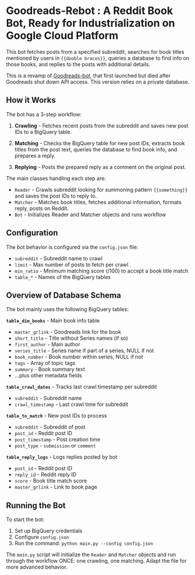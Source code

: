 # Goodreads-Rebot : A Reddit Book Bot, Ready for Industrialization on Google Cloud Platform

This bot fetches posts from a specified subreddit, searches for book titles mentioned by users in `{{double braces}}`, queries a database to find info on those books, and replies to the posts with additional details.

This is a revamp of [Goodreads-bot](https://github.com/rodohanna/reddit-goodreads-bot), that first launched but died after Goodreads shut down API access. This version relies on a private database.

## How it Works

The bot has a 3-step workflow:

1. **Crawling** - Fetches recent posts from the subreddit and saves new post IDs to a BigQuery table.

2. **Matching** - Checks the BigQuery table for new post IDs, extracts book titles from the post text, queries the database to find book info, and prepares a reply. 

3. **Replying** - Posts the prepared reply as a comment on the original post.

The main classes handling each step are:

- `Reader` - Crawls subreddit looking for summoning pattern `{{something}}` and saves the post IDs to reply to.
- `Matcher` - Matches book titles, fetches additional information, formats reply, posts on Reddit.
- `Bot` - Initializes Reader and Matcher objects and runs workflow

## Configuration

The bot behavior is configured via the `config.json` file:

- `subreddit` - Subreddit name to crawl 
- `limit` - Max number of posts to fetch per crawl
- `min_ratio` - Minimum matching score (/100) to accept a book title match
- `table_*` - Names of the BigQuery tables 

## Overview of Database Schema

The bot mainly uses the following BigQuery tables:

**`table_dim_books`** - Main book info table

- `master_grlink` - Goodreads link for the book
- `short_title` - Title without Series names (if so)
- `first_author` - Main author
- `series_title` - Series name if part of a series, NULL if not
- `book_number` - Book number within series, NULL if not
- `tags` - Array of topic tags  
- `summary` - Book summary text
- ...plus other metadata fields

**`table_crawl_dates`** - Tracks last crawl timestamp per subreddit 

- `subreddit` - Subreddit name
- `crawl_timestamp` - Last crawl time for subreddit 

**`table_to_match`** - New post IDs to process 

- `subreddit` - Subreddit of post
- `post_id` - Reddit post ID  
- `post_timestamp` - Post creation time
- `post_type` - `submission` or `comment`

**`table_reply_logs`** - Logs replies posted by bot

- `post_id` - Reddit post ID
- `reply_id` - Reddit reply ID
- `score` - Book title match score
- `master_grlink` - Link to book page

## Running the Bot

To start the bot:

1. Set up BigQuery credentials 
2. Configure `config.json`
3. Run the command: `python main.py --config config.json`

The `main.py` script will initialize the `Reader` and `Matcher` objects and run through the workflow ONCE: one crawling, one matching. Adapt the file for more advanced behavior.
